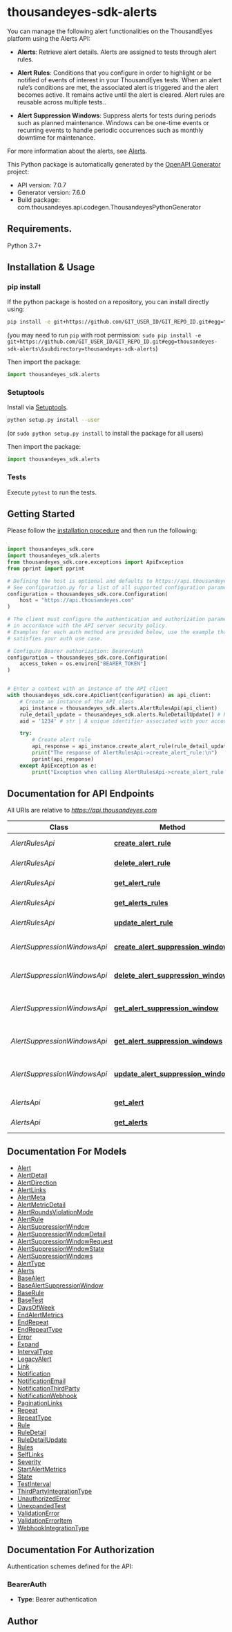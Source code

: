 # thousandeyes-sdk-alerts
You can manage the following alert functionalities on the ThousandEyes platform using the Alerts API:

* **Alerts**: Retrieve alert details. Alerts are assigned to tests through alert rules.

* **Alert Rules**: Conditions that you configure in order to highlight or be notified of events of interest in your ThousandEyes tests. When an alert rule’s conditions are met, the associated alert is triggered and the alert becomes active. It remains active until the alert is cleared. Alert rules are reusable across multiple tests..

* **Alert Suppression Windows**: Suppress alerts for tests during periods such as planned maintenance. Windows can be one-time events or recurring events to handle periodic occurrences such as monthly downtime for maintenance.

For more information about the alerts, see [Alerts](https://docs.thousandeyes.com/product-documentation/alerts).


This Python package is automatically generated by the [OpenAPI Generator](https://openapi-generator.tech) project:

- API version: 7.0.7
- Generator version: 7.6.0
- Build package: com.thousandeyes.api.codegen.ThousandeyesPythonGenerator

## Requirements.

Python 3.7+

## Installation & Usage
### pip install

If the python package is hosted on a repository, you can install directly using:

```sh
pip install -e git+https://github.com/GIT_USER_ID/GIT_REPO_ID.git#egg=thousandeyes-sdk-alerts\&subdirectory=thousandeyes-sdk-alerts
```
(you may need to run `pip` with root permission: `sudo pip install -e git+https://github.com/GIT_USER_ID/GIT_REPO_ID.git#egg=thousandeyes-sdk-alerts\&subdirectory=thousandeyes-sdk-alerts`)

Then import the package:
```python
import thousandeyes_sdk.alerts
```

### Setuptools

Install via [Setuptools](http://pypi.python.org/pypi/setuptools).

```sh
python setup.py install --user
```
(or `sudo python setup.py install` to install the package for all users)

Then import the package:
```python
import thousandeyes_sdk.alerts
```

### Tests

Execute `pytest` to run the tests.

## Getting Started

Please follow the [installation procedure](#installation--usage) and then run the following:

```python

import thousandeyes_sdk.core
import thousandeyes_sdk.alerts
from thousandeyes_sdk.core.exceptions import ApiException
from pprint import pprint

# Defining the host is optional and defaults to https://api.thousandeyes.com
# See configuration.py for a list of all supported configuration parameters.
configuration = thousandeyes_sdk.core.Configuration(
    host = "https://api.thousandeyes.com"
)

# The client must configure the authentication and authorization parameters
# in accordance with the API server security policy.
# Examples for each auth method are provided below, use the example that
# satisfies your auth use case.

# Configure Bearer authorization: BearerAuth
configuration = thousandeyes_sdk.core.Configuration(
    access_token = os.environ["BEARER_TOKEN"]
)


# Enter a context with an instance of the API client
with thousandeyes_sdk.core.ApiClient(configuration) as api_client:
    # Create an instance of the API class
    api_instance = thousandeyes_sdk.alerts.AlertRulesApi(api_client)
    rule_detail_update = thousandeyes_sdk.alerts.RuleDetailUpdate() # RuleDetailUpdate | 
    aid = '1234' # str | A unique identifier associated with your account group. You can retrieve your `AccountGroupId` from the `/account-groups` endpoint. Note that you must be assigned to the target account group. Specifying this parameter without being assigned to the target account group will result in an error response. (optional)

    try:
        # Create alert rule
        api_response = api_instance.create_alert_rule(rule_detail_update, aid=aid)
        print("The response of AlertRulesApi->create_alert_rule:\n")
        pprint(api_response)
    except ApiException as e:
        print("Exception when calling AlertRulesApi->create_alert_rule: %s\n" % e)

```

## Documentation for API Endpoints

All URIs are relative to *https://api.thousandeyes.com*

Class | Method | HTTP request | Description
------------ | ------------- | ------------- | -------------
*AlertRulesApi* | [**create_alert_rule**](docs/AlertRulesApi.md#create_alert_rule) | **POST** /v7/alerts/rules | Create alert rule
*AlertRulesApi* | [**delete_alert_rule**](docs/AlertRulesApi.md#delete_alert_rule) | **DELETE** /v7/alerts/rules/{ruleId} | Delete alert rule
*AlertRulesApi* | [**get_alert_rule**](docs/AlertRulesApi.md#get_alert_rule) | **GET** /v7/alerts/rules/{ruleId} | Retrieve alert rule
*AlertRulesApi* | [**get_alerts_rules**](docs/AlertRulesApi.md#get_alerts_rules) | **GET** /v7/alerts/rules | List alert rules
*AlertRulesApi* | [**update_alert_rule**](docs/AlertRulesApi.md#update_alert_rule) | **PUT** /v7/alerts/rules/{ruleId} | Update alert rule
*AlertSuppressionWindowsApi* | [**create_alert_suppression_window**](docs/AlertSuppressionWindowsApi.md#create_alert_suppression_window) | **POST** /v7/alert-suppression-windows | Create alert suppression window
*AlertSuppressionWindowsApi* | [**delete_alert_suppression_window**](docs/AlertSuppressionWindowsApi.md#delete_alert_suppression_window) | **DELETE** /v7/alert-suppression-windows/{windowId} | Delete alert suppression window
*AlertSuppressionWindowsApi* | [**get_alert_suppression_window**](docs/AlertSuppressionWindowsApi.md#get_alert_suppression_window) | **GET** /v7/alert-suppression-windows/{windowId} | Retrieve alert suppression window
*AlertSuppressionWindowsApi* | [**get_alert_suppression_windows**](docs/AlertSuppressionWindowsApi.md#get_alert_suppression_windows) | **GET** /v7/alert-suppression-windows | List alert suppression windows
*AlertSuppressionWindowsApi* | [**update_alert_suppression_window**](docs/AlertSuppressionWindowsApi.md#update_alert_suppression_window) | **PUT** /v7/alert-suppression-windows/{windowId} | Update alert suppression window
*AlertsApi* | [**get_alert**](docs/AlertsApi.md#get_alert) | **GET** /v7/alerts/{alertId} | Retrieve alert details
*AlertsApi* | [**get_alerts**](docs/AlertsApi.md#get_alerts) | **GET** /v7/alerts | List active alerts


## Documentation For Models

 - [Alert](docs/Alert.md)
 - [AlertDetail](docs/AlertDetail.md)
 - [AlertDirection](docs/AlertDirection.md)
 - [AlertLinks](docs/AlertLinks.md)
 - [AlertMeta](docs/AlertMeta.md)
 - [AlertMetricDetail](docs/AlertMetricDetail.md)
 - [AlertRoundsViolationMode](docs/AlertRoundsViolationMode.md)
 - [AlertRule](docs/AlertRule.md)
 - [AlertSuppressionWindow](docs/AlertSuppressionWindow.md)
 - [AlertSuppressionWindowDetail](docs/AlertSuppressionWindowDetail.md)
 - [AlertSuppressionWindowRequest](docs/AlertSuppressionWindowRequest.md)
 - [AlertSuppressionWindowState](docs/AlertSuppressionWindowState.md)
 - [AlertSuppressionWindows](docs/AlertSuppressionWindows.md)
 - [AlertType](docs/AlertType.md)
 - [Alerts](docs/Alerts.md)
 - [BaseAlert](docs/BaseAlert.md)
 - [BaseAlertSuppressionWindow](docs/BaseAlertSuppressionWindow.md)
 - [BaseRule](docs/BaseRule.md)
 - [BaseTest](docs/BaseTest.md)
 - [DaysOfWeek](docs/DaysOfWeek.md)
 - [EndAlertMetrics](docs/EndAlertMetrics.md)
 - [EndRepeat](docs/EndRepeat.md)
 - [EndRepeatType](docs/EndRepeatType.md)
 - [Error](docs/Error.md)
 - [Expand](docs/Expand.md)
 - [IntervalType](docs/IntervalType.md)
 - [LegacyAlert](docs/LegacyAlert.md)
 - [Link](docs/Link.md)
 - [Notification](docs/Notification.md)
 - [NotificationEmail](docs/NotificationEmail.md)
 - [NotificationThirdParty](docs/NotificationThirdParty.md)
 - [NotificationWebhook](docs/NotificationWebhook.md)
 - [PaginationLinks](docs/PaginationLinks.md)
 - [Repeat](docs/Repeat.md)
 - [RepeatType](docs/RepeatType.md)
 - [Rule](docs/Rule.md)
 - [RuleDetail](docs/RuleDetail.md)
 - [RuleDetailUpdate](docs/RuleDetailUpdate.md)
 - [Rules](docs/Rules.md)
 - [SelfLinks](docs/SelfLinks.md)
 - [Severity](docs/Severity.md)
 - [StartAlertMetrics](docs/StartAlertMetrics.md)
 - [State](docs/State.md)
 - [TestInterval](docs/TestInterval.md)
 - [ThirdPartyIntegrationType](docs/ThirdPartyIntegrationType.md)
 - [UnauthorizedError](docs/UnauthorizedError.md)
 - [UnexpandedTest](docs/UnexpandedTest.md)
 - [ValidationError](docs/ValidationError.md)
 - [ValidationErrorItem](docs/ValidationErrorItem.md)
 - [WebhookIntegrationType](docs/WebhookIntegrationType.md)


<a id="documentation-for-authorization"></a>
## Documentation For Authorization


Authentication schemes defined for the API:
<a id="BearerAuth"></a>
### BearerAuth

- **Type**: Bearer authentication


## Author




